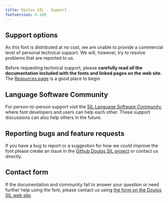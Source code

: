 ```yaml
---
title: Doulos SIL - Support
fontversion: 6.100
---
```


## Support options

As this font is distributed at no cost, we are unable to provide a commercial level of personal technical support. We will, however, try to resolve problems that are reported to us.

Before requesting technical support, please **carefully read all the documentation included with the fonts and linked pages on the web site**. The [Resources page](resources.md) is a good place to begin.

## Language Software Community

For person-to-person support visit the [SIL Language Software Community](https://community.software.sil.org/c/silfonts), where font developers and users can help each other. These support discussions can also help others in the future.

## Reporting bugs and feature requests

If you have a bug to report or a suggestion for how we could improve the font please create an issue in the [Github Doulos SIL project](https://github.com/silnrsi/font-doulos/issues) or contact us directly.

## Contact form

If the documentation and community fail to answer your question or need further help using the font, please contact us using [the form on the Doulos SIL web site](https://software.sil.org/doulos/about/contact/).

